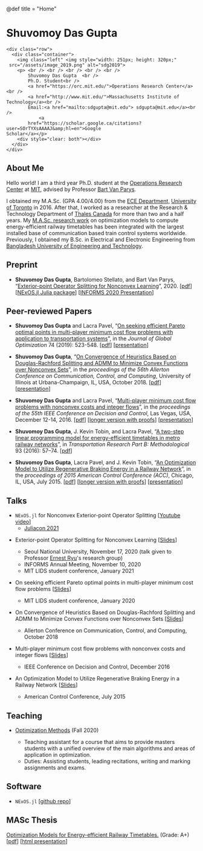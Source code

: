 @def title = "Home"

# Shuvomoy Das Gupta 

~~~
<div class="row">
  <div class="container">
    <img class="left" <img style="width: 251px; height: 320px;"
 src="/assets/image_2019.png" alt="sdg2019">
    <p> <br /> <br /> <br /> <br /> <br />
        Shuvomoy Das Gupta  <br />
        Ph.D. Student<br />
        <a href="https://orc.mit.edu/">Operations Research Center</a><br />
        <a href="http://www.mit.edu/">Massachusetts Institute of
Technology</a><br />
        Email:<a href="mailto:sdgupta@mit.edu"> sdgupta@mit.edu</a><br />
            <a
        href="https://scholar.google.ca/citations?user=SOrTYXsAAAAJ&amp;hl=en">Google
Scholar</a></p>
    <div style="clear: both"></div>      
  </div>
</div>
~~~

## About Me

Hello world! I am a third year Ph.D. student at the [Operations Research Center](https://orc.mit.edu/) at [MIT](http://www.mit.edu/), advised by Professor [Bart Van Parys](http://web.mit.edu/vanparys/www/index.html).

I obtained my M.A.Sc. (GPA 4.00/4.00) from the [ECE Department,](https://www.ece.utoronto.ca/) [University of Toronto](https://www.utoronto.ca/) in 2016. After that, I worked as a researcher at the Research & Technology Department of [Thales Canada](https://www.thalesgroup.com/en/americas/canada) for more than two and a half years. My [M.A.Sc. research work](https://www.sciencedirect.com/science/article/pii/S0191261516304830) on optimization models to compute energy-efficient railway timetables has been integrated with the largest installed base of communication based train control systems worldwide. Previously, I obtained my B.Sc. in Electrical and Electronic Engineering from [Bangladesh University of Engineering and Technology](http://www.buet.ac.bd/).

## Preprint 

- **Shuvomoy Das Gupta**, Bartolomeo Stellato, and Bart Van Parys, “[Exterior-point Operator Splitting for Nonconvex Learning](https://arxiv.org/abs/2011.04552)”, 2020. [[pdf](http://www.optimization-online.org/DB_FILE/2020/11/8099.pdf)] [[NExOS.jl Julia package](https://github.com/Shuvomoy/NExOS.jl)] [[INFORMS 2020 Presentation](/assets/Sozi_presentations/INFORMS_Annual_Meeting_2020_presentation.html)]

## Peer-reviewed Papers

- **Shuvomoy Das Gupta** and Lacra Pavel, “[On seeking efficient Pareto optimal points in multi-player minimum cost flow problems with application to transportation systems](https://link.springer.com/article/10.1007/s10898-019-00750-9)”, in the *Journal of Global Optimization* 74 (2019): 523-548. [[pdf](https://shuvomoy.github.io/site/Papers/Journal_of_Global_Optimization_19.pdf)] [[presentation](https://shuvomoy.github.io/site/Presentations/LIDS_2020_student_conference/LIDS_2020_student_conference.pdf)]

- **Shuvomoy Das Gupta**, “[On Convergence of Heuristics Based on Douglas-Rachford Splitting and ADMM to Minimize Convex Functions over Nonconvex Sets](https://ieeexplore.ieee.org/document/8636076)”, in the *proceedings of the 56th Allerton Conference on Communication, Control, and Computing*, University of Illinois at Urbana-Champaign, IL, USA, October 2018. [[pdf](https://shuvomoy.github.io/site/Papers/Allerton_2018.pdf)] [[presentation](https://shuvomoy.github.io/site/Presentations/Allerton_2018_Presentation/Allerton_2018_presentation_final.pdf)]


- **Shuvomoy Das Gupta** and Lacra Pavel, “[Multi-player minimum cost flow problems with nonconvex costs and integer flows](http://ieeexplore.ieee.org/document/7799446/)”, in the *proceedings of the 55th IEEE Conference on Decision and Control*, Las Vegas, USA, December 12-14, 2016. [[pdf](https://shuvomoy.github.io/site/Papers/Multi-player_minimum_cost_flow_problems_with_nonconvex_costs_and_integer_flows.pdf)] [[longer version with proofs](https://shuvomoy.github.io/site/Papers/CDC_2016_manuscript_Pareto_opt_with_proofs.pdf)] [[presentation](https://shuvomoy.github.io/site/Papers/CDC_2016_presentation.pdf)]


- **Shuvomoy Das Gupta**, J. Kevin Tobin, and Lacra Pavel, “[A two-step linear programming model for energy-efficient timetables in metro railway networks](http://www.sciencedirect.com/science/article/pii/S0191261516304830)”, in *Transportation Research Part B: Methodological* 93 (2016): 57–74. [[pdf](https://shuvomoy.github.io/site/Papers/A_two_step_linear_programming_model_for_energy_efficient_timetables_in_metro_railway_networks.pdf)] 

- **Shuvomoy Das Gupta**, Lacra Pavel, and J. Kevin Tobin, “[An Optimization Model to Utilize Regenerative Braking Energy in a Railway Network](http://ieeexplore.ieee.org/xpl/articleDetails.jsp?arnumber=7172268)”, in the *proceedings of 2015 American Control Conference (ACC)*, Chicago, IL, USA, July 2015. [[pdf](https://shuvomoy.github.io/site/Papers/An_Optimization_Model_to_Utilize_Regenerative_Braking_Energy_in_a_Railway_Network.pdf)] [[longer version with proofs](https://arxiv.org/pdf/1507.01646.pdf)] [[presentation](https://shuvomoy.github.io/site/Papers/ACC_presentation.svg)] 

## Talks

* `NExOS.jl`  for Nonconvex Exterior-point Operator Splitting [[Youtube video](https://www.youtube.com/watch?v=SWQnAQmeVUg&ab_channel=TheJuliaProgrammingLanguage)]
  *  [Juliacon 2021](https://juliacon.org/2021/) 

- Exterior-point Operator Splitting for Nonconvex Learning [[Slides](/assets/Sozi_presentations/INFORMS_Annual_Meeting_2020_presentation.html)]
  - Seoul National University, November 17, 2020 (talk given to Professor [Ernest Ryu](http://www.math.snu.ac.kr/~ernestryu/)'s research group)
  - INFORMS Annual Meeting, November 10, 2020
  - MIT LIDS student conference, January 2021
  
- On seeking efficient Pareto optimal points in multi-player minimum cost flow problems [[Slides](https://shuvomoy.github.io/site/Presentations/LIDS_2020_student_conference/LIDS_2020_student_conference.pdf)]

  - MIT LIDS student conference, January 2020

- On Convergence of Heuristics Based on Douglas-Rachford Splitting and ADMM to Minimize Convex Functions over Nonconvex Sets [[Slides](https://shuvomoy.github.io/site/Presentations/Allerton_2018_Presentation/Allerton_2018_presentation_final.pdf)]

  - Allerton Conference on Communication, Control, and Computing, October 2018

- Multi-player minimum cost flow problems with nonconvex costs and integer flows [[Slides](https://shuvomoy.github.io/site/Papers/CDC_2016_presentation.pdf)]

  - IEEE Conference on Decision and Control, December 2016

- An Optimization Model to Utilize Regenerative Braking Energy in a Railway Network [[Slides](https://shuvomoy.github.io/site/Papers/ACC_presentation.svg)]
  - American Control Conference, July 2015

## Teaching 

- [Optimization Methods](https://shuvomoy.github.io/site/Teaching/optimization_methods_syllabus2020.pdf) (Fall 2020)

  - Teaching assistant for a course that aims to provide masters students with a unified overview of the main algorithms and areas of application in optimization.
  - Duties: Assisting students, leading recitations, writing and marking assignments and exams.

## Software

* `NExOS.jl` [[github repo](https://github.com/Shuvomoy/NExOS.jl)]


## MASc Thesis

[Optimization Models for Energy-efficient Railway Timetables.](https://tspace.library.utoronto.ca/handle/1807/74584) (Grade: A+) [[pdf](https://shuvomoy.github.io/site/Papers/Optimization_Models_for_Energy_efficient_Railway_Timetables_MASc_Shuvo.pdf)] [[html presentation](/assets/Sozi_presentations/MASc_Presentation.html)]

